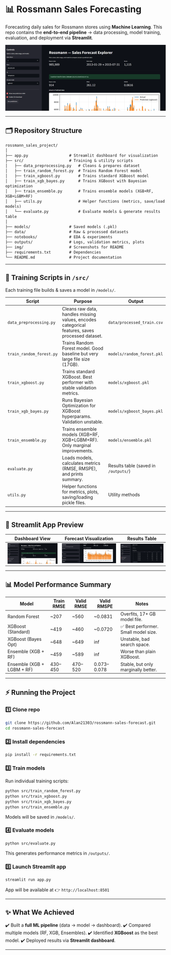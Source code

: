 # 📊 Rossmann Sales Forecasting

Forecasting daily sales for Rossmann stores using **Machine Learning**.
This repo contains the **end-to-end pipeline** → data processing, model training, evaluation, and deployment via **Streamlit**.

![Project Workflow](img/image1.png)

---

## 🗂️ Repository Structure

```
rossmann_sales_project/
│
├── app.py                  # Streamlit dashboard for visualization
├── src/                    # Training & utility scripts
│   ├── data_preprocessing.py   # Cleans & prepares dataset
│   ├── train_random_forest.py  # Trains Random Forest model
│   ├── train_xgboost.py        # Trains standard XGBoost model
│   ├── train_xgb_bayes.py      # Trains XGBoost with Bayesian optimization
│   ├── train_ensemble.py       # Trains ensemble models (XGB+RF, XGB+LGBM+RF)
│   ├── utils.py                # Helper functions (metrics, save/load models)
│   └── evaluate.py             # Evaluate models & generate results table
│
├── models/                 # Saved models (.pkl)
├── data/                   # Raw & processed datasets
├── notebooks/              # EDA & experiments
├── outputs/                # Logs, validation metrics, plots
├── img/                    # Screenshots for README
├── requirements.txt        # Dependencies
└── README.md               # Project documentation
```

---

## 🧠 Training Scripts in `/src/`

Each training file builds & saves a model in `/models/`.

| Script                   | Purpose                                                                                         | Output                               |
| ------------------------ | ----------------------------------------------------------------------------------------------- | ------------------------------------ |
| `data_preprocessing.py`  | Cleans raw data, handles missing values, encodes categorical features, saves processed dataset. | `data/processed_train.csv`           |
| `train_random_forest.py` | Trains Random Forest model. Good baseline but very large file size (17GB).                      | `models/random_forest.pkl`           |
| `train_xgboost.py`       | Trains standard XGBoost. Best performer with stable validation metrics.                         | `models/xgboost.pkl`                 |
| `train_xgb_bayes.py`     | Runs Bayesian Optimization for XGBoost hyperparams. Validation unstable.                        | `models/xgboost_bayes.pkl`           |
| `train_ensemble.py`      | Trains ensemble models (XGB+RF, XGB+LGBM+RF). Only marginal improvements.                       | `models/ensemble.pkl`                |
| `evaluate.py`            | Loads models, calculates metrics (RMSE, RMSPE), and prints summary.                             | Results table (saved in `/outputs/`) |
| `utils.py`               | Helper functions for metrics, plots, saving/loading pickle files.                               | Utility methods                      |

---

## 📸 Streamlit App Preview

| Dashboard View                  | Forecast Visualization           | Results Table                        |
| ------------------------------- | -------------------------------- | ------------------------------------ |
| ![App Controls](img/image1.png) | ![Forecast Plot](img/image2.png) | ![Predictions Table](img/image3.png) |

---

## 📊 Model Performance Summary

| Model                      | Train RMSE | Valid RMSE | Valid RMSPE | Notes                                |
| -------------------------- | ---------- | ---------- | ----------- | ------------------------------------ |
| Random Forest              | \~207      | \~560      | \~0.0831    | Overfits, 17+ GB model file.         |
| XGBoost (Standard)         | \~419      | \~460      | \~0.0720    | ✅ Best performer. Small model size. |
| XGBoost (Bayes Opt)        | \~648      | \~649      | inf         | Unstable, bad search space.          |
| Ensemble (XGB + RF)        | \~459      | \~589      | inf         | Worse than plain XGBoost.            |
| Ensemble (XGB + LGBM + RF) | 430–450    | 470–520    | 0.073–0.078 | Stable, but only marginally better.  |

---

## ⚡ Running the Project

### 1️⃣ Clone repo

```bash
git clone https://github.com/Alan21303/rossmann-sales-forecast.git
cd rossmann-sales-forecast
```

### 2️⃣ Install dependencies

```bash
pip install -r requirements.txt
```

### 3️⃣ Train models

Run individual training scripts:

```bash
python src/train_random_forest.py
python src/train_xgboost.py
python src/train_xgb_bayes.py
python src/train_ensemble.py
```

Models will be saved in `/models/`.

### 4️⃣ Evaluate models

```bash
python src/evaluate.py
```

This generates performance metrics in `/outputs/`.

### 5️⃣ Launch Streamlit app

```bash
streamlit run app.py
```

App will be available at 👉 `http://localhost:8501`

---

## ✨ What We Achieved

✔️ Built a **full ML pipeline** (data → model → dashboard).
✔️ Compared multiple models (RF, XGB, Ensembles).
✔️ Identified **XGBoost** as the best model.
✔️ Deployed results via **Streamlit dashboard**.

---
